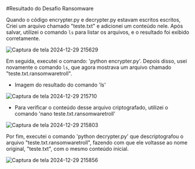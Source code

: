 #Resultado do Desafio Ransomware

Quando o código encrypter.py e decrypter.py estavam escritos escritos, Criei um arquivo chamado "teste.txt" e adicionei um conteúdo nele. Após salvar, utilizei o comando ``` ls ``` para listar os arquivos, e o resultado foi exibido corretamente.

![Captura de tela 2024-12-29 215629](https://github.com/user-attachments/assets/0319c0bd-a620-43c5-ac48-8bfa29fd9459)

Em seguida, executei o comando: 'python encrypter.py'. Depois disso, usei novamente o comando ``` ls ```, que agora mostrava um arquivo chamado "teste.txt.ransomwaretroll".

- Imagem do resultado do comando 'ls'

![Captura de tela 2024-12-29 215710](https://github.com/user-attachments/assets/aad8bc5d-0e41-4ffd-a11a-e1ab58366396)
  
- Para verificar o conteúdo desse arquivo criptografado, utilizei o comando 'nano teste.txt.ransomwaretroll'

![Captura de tela 2024-12-29 215803](https://github.com/user-attachments/assets/b6f61915-4c76-4698-a59f-9ae5d3db4170)

  
Por fim, executei o comando 'python decrypter.py' que descriptografou o arquivo "teste.txt.ransomwaretroll", fazendo com que ele voltasse ao nome original, "teste.txt", com o mesmo conteúdo inicial.

  ![Captura de tela 2024-12-29 215856](https://github.com/user-attachments/assets/47b75c4e-1815-40bd-a20c-165cd66a1f21)





